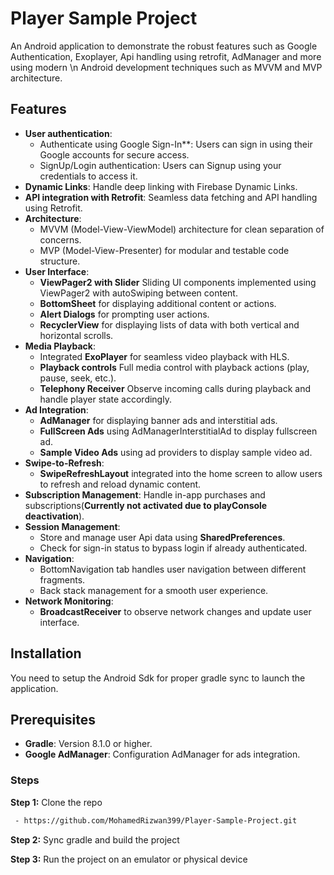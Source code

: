 # Player Sample Project

An Android application to demonstrate the robust features such as Google Authentication, Exoplayer, Api handling using retrofit, AdManager and more using modern \n
Android development techniques such as MVVM and MVP architecture.

## Features

- **User authentication**:
    - Authenticate using Google Sign-In**: Users can sign in using their Google accounts for secure access.
    - SignUp/Login authentication: Users can Signup using your credentials to access it.
- **Dynamic Links**: Handle deep linking with Firebase Dynamic Links.
- **API integration with Retrofit**: Seamless data fetching and API handling using Retrofit.
- **Architecture**:
    - MVVM (Model-View-ViewModel) architecture for clean separation of concerns.
    - MVP (Model-View-Presenter) for modular and testable code structure.
- **User Interface**:
    - **ViewPager2 with Slider** Sliding UI components implemented using ViewPager2 with autoSwiping between content.
    - **BottomSheet** for displaying additional content or actions.
    - **Alert Dialogs** for prompting user actions.
    - **RecyclerView** for displaying lists of data with both vertical and horizontal scrolls.
- **Media Playback**:
    - Integrated **ExoPlayer** for seamless video playback with HLS.
    - **Playback controls** Full media control with playback actions (play, pause, seek, etc.).
    - **Telephony Receiver** Observe incoming calls during playback and handle player state accordingly.
- **Ad Integration**:
    - **AdManager** for displaying banner ads and interstitial ads.
    - **FullScreen Ads** using AdManagerInterstitialAd to display fullscreen ad.
    - **Sample Video Ads** using ad providers to display sample video ad.
- **Swipe-to-Refresh**:
  - **SwipeRefreshLayout** integrated into the home screen to allow users to refresh and reload dynamic content.
- **Subscription Management**: Handle in-app purchases and subscriptions(**Currently not activated due to playConsole deactivation**).
- **Session Management**:
    - Store and manage user Api data using **SharedPreferences**.
    - Check for sign-in status to bypass login if already authenticated.
- **Navigation**:
    - BottomNavigation tab handles user navigation between different fragments.
    - Back stack management for a smooth user experience.
- **Network Monitoring**:
  - **BroadcastReceiver** to observe network changes and update user interface.


## Installation

You need to setup the Android Sdk for proper gradle sync to launch the application.

## Prerequisites
- **Gradle**: Version 8.1.0 or higher.
- **Google AdManager**: Configuration AdManager for ads integration.

### Steps
**Step 1:** Clone the repo
```bash
 - https://github.com/MohamedRizwan399/Player-Sample-Project.git
```

**Step 2:** Sync gradle and build the project

**Step 3:** Run the project on an emulator or physical device

